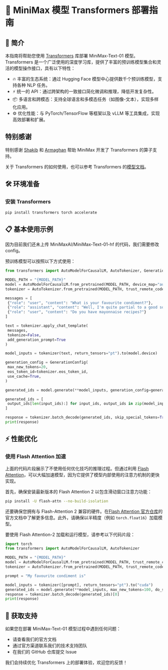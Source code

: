# 🚀 MiniMax 模型 Transformers 部署指南

## 📖 简介

本指南将帮助您使用 [Transformers](https://huggingface.co/docs/transformers/index) 库部署 MiniMax-Text-01 模型。Transformers 是一个广泛使用的深度学习库，提供了丰富的预训练模型集合和灵活的模型操作接口，具有以下特性：

- 🔥 丰富的生态系统：通过 Hugging Face 模型中心提供数千个预训练模型，支持各种 NLP 任务。
- ⚡ 统一的 API：通过跨架构的一致接口简化微调和推理，降低开发复杂性。
- 📦 多语言和跨模态：支持全球语言和多模态任务（如图像-文本），实现多样化应用。
- ⚙️ 优化性能：与 PyTorch/TensorFlow 等框架以及 vLLM 等工具集成，实现高效部署和扩展。

## 特别感谢 

特别感谢 [Shakib](https://www.linkedin.com/in/shakibkhan66/) 和 [Armaghan](https://www.linkedin.com/in/armaghan-shakir/overlay/about-this-profile/) 帮助 MiniMax 开发了 Transformers 的算子支持。

关于 Transformers 的如何使用，也可以参考 Transformers 的[模型文档](https://huggingface.co/docs/transformers/main/en/model_doc/minimax)。

## 🛠️ 环境准备

### 安装 Transformers

```bash
pip install transformers torch accelerate
```

## 📋 基本使用示例

因为目前我们还未上传 MiniMaxAI/MiniMax-Text-01-hf 的代码，我们需要修改config。

预训练模型可以按照以下方式使用：

```python
from transformers import AutoModelForCausalLM, AutoTokenizer, GenerationConfig

MODEL_PATH = "{MODEL_PATH}"
model = AutoModelForCausalLM.from_pretrained(MODEL_PATH, device_map="auto", trust_remote_code=True)
tokenizer = AutoTokenizer.from_pretrained(MODEL_PATH, trust_remote_code=True)

messages = [
 {"role": "user", "content": "What is your favourite condiment?"},
 {"role": "assistant", "content": "Well, I'm quite partial to a good squeeze of fresh lemon juice. It adds just the right amount of zesty flavour to whatever I'm cooking up in the kitchen!"},
 {"role": "user", "content": "Do you have mayonnaise recipes?"}
]

text = tokenizer.apply_chat_template(
 messages,
 tokenize=False,
 add_generation_prompt=True
)

model_inputs = tokenizer(text, return_tensors="pt").to(model.device)

generation_config = GenerationConfig(
 max_new_tokens=20,
 eos_token_id=tokenizer.eos_token_id,
 use_cache=True,
)

generated_ids = model.generate(**model_inputs, generation_config=generation_config)

generated_ids = [
 output_ids[len(input_ids):] for input_ids, output_ids in zip(model_inputs.input_ids, generated_ids)
]

response = tokenizer.batch_decode(generated_ids, skip_special_tokens=True)[0]
print(response)
```

## ⚡ 性能优化

### 使用 Flash Attention 加速

上面的代码片段展示了不使用任何优化技巧的推理过程。但通过利用 [Flash Attention](../perf_train_gpu_one#flash-attention-2)，可以大幅加速模型，因为它提供了模型内部使用的注意力机制的更快实现。

首先，确保安装最新版本的 Flash Attention 2 以包含滑动窗口注意力功能：

```bash
pip install -U flash-attn --no-build-isolation
```

还要确保您拥有与 Flash-Attention 2 兼容的硬件。在[Flash Attention 官方仓库](https://github.com/Dao-AILab/flash-attention)的官方文档中了解更多信息。此外，请确保以半精度（例如 `torch.float16`）加载模型。

要使用 Flash Attention-2 加载和运行模型，请参考以下代码片段：

```python
import torch
from transformers import AutoModelForCausalLM, AutoTokenizer

MODEL_PATH = "{MODEL_PATH}"
model = AutoModelForCausalLM.from_pretrained(MODEL_PATH, trust_remote_code=True, torch_dtype=torch.float16, attn_implementation="flash_attention_2", device_map="auto")
tokenizer = AutoTokenizer.from_pretrained(MODEL_PATH, trust_remote_code=True)

prompt = "My favourite condiment is"

model_inputs = tokenizer([prompt], return_tensors="pt").to("cuda")
generated_ids = model.generate(**model_inputs, max_new_tokens=100, do_sample=True)
response = tokenizer.batch_decode(generated_ids)[0]
print(response)
```

## 📮 获取支持

如果您在部署 MiniMax-Text-01 模型过程中遇到任何问题：
- 请查看我们的官方文档
- 通过官方渠道联系我们的技术支持团队
- 在我们的 GitHub 仓库提交 Issue

我们会持续优化 Transformers 上的部署体验，欢迎您的反馈！